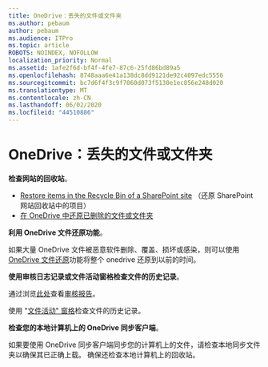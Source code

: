 ```yaml
---
title: OneDrive：丢失的文件或文件夹
ms.author: pebaum
author: pebaum
ms.audience: ITPro
ms.topic: article
ROBOTS: NOINDEX, NOFOLLOW
localization_priority: Normal
ms.assetid: 1afe2f6d-bf4f-4fe7-87c6-25fd86bd89a5
ms.openlocfilehash: 8748aaa6e41a138dc8dd9121de92c4097edc5556
ms.sourcegitcommit: bc7d6f4f3c9f7060d073f5130e1ec856e248d020
ms.translationtype: MT
ms.contentlocale: zh-CN
ms.lasthandoff: 06/02/2020
ms.locfileid: "44510886"
---
```

# <a name="onedrive-missing-files-or-folders"></a>OneDrive：丢失的文件或文件夹

**检查网站的回收站**。

- [Restore items in the Recycle Bin of a SharePoint site](https://support.office.com/article/restore-deleted-items-from-the-site-collection-recycle-bin-5fa924ee-16d7-487b-9a0a-021b9062d14b) （还原 SharePoint 网站回收站中的项目）
- [在 OneDrive 中还原已删除的文件或文件夹](https://support.office.com/article/Restore-deleted-files-or-folders-in-OneDrive-949ada80-0026-4db3-a953-c99083e6a84f)


**利用 OneDrive 文件还原功能**。 

如果大量 OneDrive 文件被恶意软件删除、覆盖、损坏或感染，则可以使用[OneDrive 文件还原](https://support.office.com/article/Restore-your-OneDrive-fa231298-759d-41cf-bcd0-25ac53eb8a15)功能将整个 onedrive 还原到以前的时间。


**使用审核日志记录或文件活动窗格检查文件的历史记录**。

通过浏览[此处](https://sip.protection.office.com/)查看[审核报告](https://docs.microsoft.com/microsoft-365/compliance/search-the-audit-log-in-security-and-compliance)。


使用 "[文件活动" 窗格](https://support.office.com/article/File-activity-in-a-document-library-6105ecda-1dd0-4f6f-9542-102bf5c0ffe0)检查文件的历史记录。


**检查您的本地计算机上的 OneDrive 同步客户端**。

如果要使用 OneDrive 同步客户端同步您的计算机上的文件，请检查本地同步文件夹以确保其已正确上载。 确保还检查本地计算机上的回收站。

